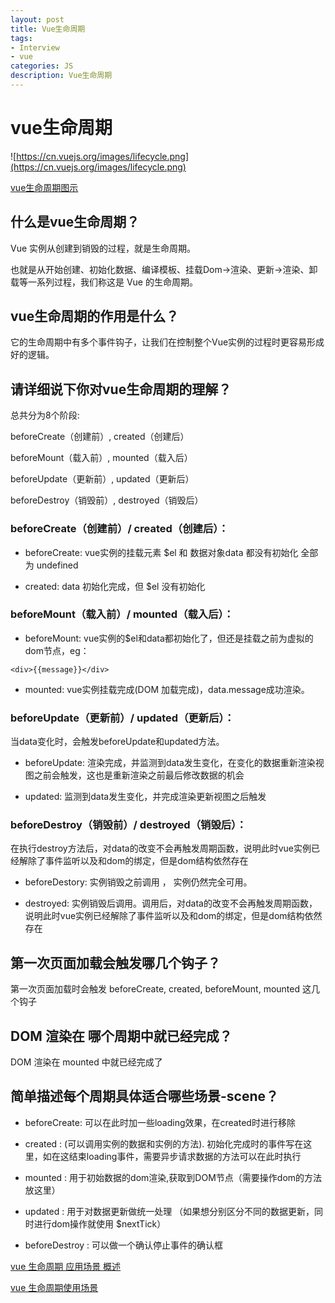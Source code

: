 ```yaml
---
layout: post
title: Vue生命周期
tags:
- Interview
- vue
categories: JS
description: Vue生命周期
---
```



# vue生命周期

![https://cn.vuejs.org/images/lifecycle.png](https://cn.vuejs.org/images/lifecycle.png)

[vue生命周期图示](https://cn.vuejs.org/v2/guide/instance.html#%E7%94%9F%E5%91%BD%E5%91%A8%E6%9C%9F%E5%9B%BE%E7%A4%BA)

## 什么是vue生命周期？

Vue 实例从创建到销毁的过程，就是生命周期。

也就是从开始创建、初始化数据、编译模板、挂载Dom→渲染、更新→渲染、卸载等一系列过程，我们称这是 Vue 的生命周期。

## vue生命周期的作用是什么？

它的生命周期中有多个事件钩子，让我们在控制整个Vue实例的过程时更容易形成好的逻辑。


## 请详细说下你对vue生命周期的理解？

总共分为8个阶段:

beforeCreate（创建前）, created（创建后） 

beforeMount（载入前）, mounted（载入后） 

beforeUpdate（更新前）, updated（更新后） 

beforeDestroy（销毁前）, destroyed（销毁后）


### beforeCreate（创建前）/ created（创建后）：

+ beforeCreate: vue实例的挂载元素 \$el 和 数据对象data 都没有初始化 全部为 undefined 

+ created: data 初始化完成，但 $el 没有初始化 

### beforeMount（载入前）/ mounted（载入后）：

+ beforeMount: vue实例的$el和data都初始化了，但还是挂载之前为虚拟的dom节点，eg：

```
<div>{{message}}</div>
```

+ mounted: vue实例挂载完成(DOM 加载完成)，data.message成功渲染。

### beforeUpdate（更新前）/ updated（更新后）：

当data变化时，会触发beforeUpdate和updated方法。

+ beforeUpdate: 渲染完成，并监测到data发生变化，在变化的数据重新渲染视图之前会触发，这也是重新渲染之前最后修改数据的机会 

+ updated: 监测到data发生变化，并完成渲染更新视图之后触发

### beforeDestroy（销毁前）/ destroyed（销毁后）：

在执行destroy方法后，对data的改变不会再触发周期函数，说明此时vue实例已经解除了事件监听以及和dom的绑定，但是dom结构依然存在

+ beforeDestory: 实例销毁之前调用 ， 实例仍然完全可用。 

+ destroyed: 实例销毁后调用。调用后，对data的改变不会再触发周期函数，说明此时vue实例已经解除了事件监听以及和dom的绑定，但是dom结构依然存在

## 第一次页面加载会触发哪几个钩子？

第一次页面加载时会触发 beforeCreate, created, beforeMount, mounted 这几个钩子

## DOM 渲染在 哪个周期中就已经完成？

DOM 渲染在 mounted 中就已经完成了


## 简单描述每个周期具体适合哪些场景-scene？ 

- beforeCreate: 可以在此时加一些loading效果，在created时进行移除

- created : (可以调用实例的数据和实例的方法). 初始化完成时的事件写在这里，如在这结束loading事件，需要异步请求数据的方法可以在此时执行

- mounted : 用于初始数据的dom渲染,获取到DOM节点（需要操作dom的方法放这里）

- updated : 用于对数据更新做统一处理 （如果想分别区分不同的数据更新，同时进行dom操作就使用 $nextTick）

- beforeDestroy : 可以做一个确认停止事件的确认框 


[vue 生命周期 应用场景 概述](https://blog.csdn.net/m0_37805167/article/details/79655346)

[vue 生命周期使用场景](https://www.cnblogs.com/Breaveleon/p/6664503.html)


